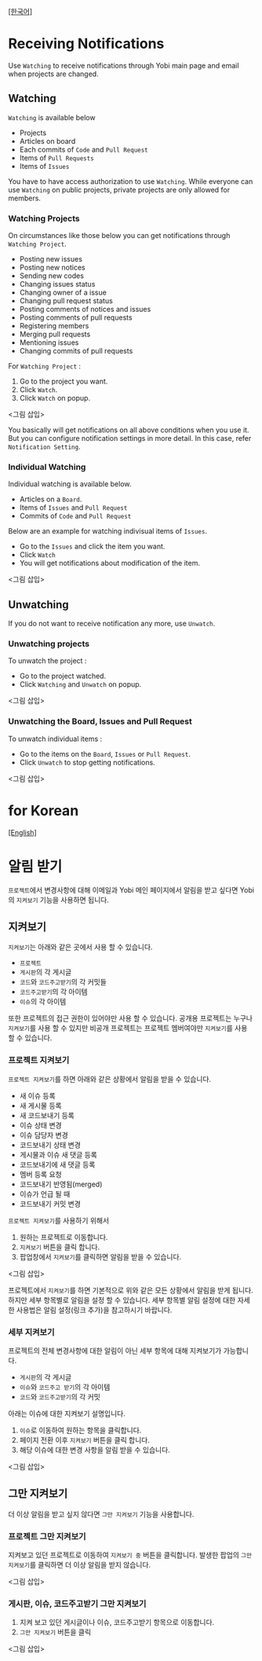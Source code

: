 <a name="english"></a>
[[한국어]](#korean)

# Receiving Notifications

Use `Watching` to receive notifications through Yobi main page and email when projects are changed.

## Watching

`Watching` is available below

* Projects
* Articles on board
* Each commits of `Code` and `Pull Request`
* Items of `Pull Requests`
* Items of `Issues`

You have to have access authorization to use `Watching`.  While everyone can use `Watching` on public projects, private projects are only allowed for members.

### Watching Projects

On circumstances like those below you can get notifications through `Watching Project`.

* Posting new issues
* Posting new notices
* Sending new codes
* Changing issues status
* Changing owner of a issue
* Changing pull request status
* Posting comments of notices and issues
* Posting comments of pull requests
* Registering members
* Merging pull requests
* Mentioning issues
* Changing commits of pull requests

For `Watching Project` :

1. Go to the project you want.
2. Click `Watch`.
3. Click `Watch` on popup.

<그림 삽입>

You basically will get notifications on all above conditions when you use it. But you can configure notification settings in more detail. In this case, refer `Notification Setting`.

### Individual Watching

Individual watching is available below.

* Articles on a `Board`.
* Items of `Issues` and `Pull Request`
* Commits of `Code` and `Pull Request`

Below are an example for watching indivisual items of `Issues`.

* Go to the `Issues` and click the item you want.
* Click `Watch`
* You will get notifications about modification of the item.

<그림 삽입>

## Unwatching

If you do not want to receive notification any more, use `Unwatch`.

### Unwatching projects

To unwatch the project :

* Go to the project watched.
* Click `Watching`  and `Unwatch` on popup.

<그림 삽입>

### Unwatching the Board, Issues and Pull Request

To unwatch individual items :

* Go to the items on the `Board`, `Issues` or `Pull Request`.
* Click `Unwatch` to stop getting notifications.

<그림 삽입>

<a name="korean"></a>
# for Korean
[[English]](#english)

# 알림 받기

`프로젝트`에서 변경사항에 대해 이메일과 Yobi 메인 페이지에서 알림을 받고 싶다면 Yobi의 `지켜보기` 기능을 사용하면 됩니다.

## 지켜보기

`지켜보기`는 아래와 같은 곳에서 사용 할 수 있습니다.

* `프로젝트`
* `게시판`의 각 게시글
* `코드`와 `코드주고받기`의 각 커밋들
* `코드주고받기`의 각 아이템
* `이슈`의 각 아이템

또한 프로젝트의 접근 권한이 있어야만 사용 할 수 있습니다. 공개용 프로젝트는 누구나 `지켜보기`를 사용 할 수 있지만 비공개 프로젝트는 프로젝트 멤버여야만 `지켜보기`를 사용 할 수 있습니다.

### 프로젝트 지켜보기

`프로젝트 지켜보기`를 하면 아래와 같은 상황에서 알림을 받을 수 있습니다.

* 새 이슈 등록
* 새 게시물 등록
* 새 코드보내기 등록
* 이슈 상태 변경
* 이슈 담당자 변경
* 코드보내기 상태 변경
* 게시물과 이슈 새 댓글 등록
* 코드보내기에 새 댓글 등록
* 멤버 등록 요청
* 코드보내기 반영됨(merged)
* 이슈가 언급 될 때
* 코드보내기 커밋 변경

`프로젝트 지켜보기`를 사용하기 위해서

1. 원하는 프로젝트로 이동합니다.
2. `지켜보기` 버튼을 클릭 합니다.
3. 팝업창에서 `지켜보기`를 클릭하면 알림을 받을 수 있습니다.

<그림 삽입>

프로젝트에서 `지켜보기`를 하면 기본적으로 위와 같은 모든 상황에서 알림을 받게 됩니다. 하지만 세부 항목별로 알림을 설정 할 수 있습니다. 세부 항목별 알림 설정에 대한 자세한 사용법은 알림 설정(링크 추가)을 참고하시기 바랍니다.

### 세부 지켜보기

프로젝트의 전체 변경사항에 대한 알림이 아닌 세부 항목에 대해 지켜보기가 가능합니다.

* `게시판`의 각 게시글
* `이슈`와 `코드주고 받기`의 각 아이템
* `코드`와 `코드주고받기`의 각 커밋

아래는 이슈에 대한 지켜보기 설명입니다.

1. `이슈`로 이동하여 원하는 항목을 클릭합니다.
2. 페이지 전환 이후 `지켜보기` 버튼을 클릭 합니다.
3. 해당 이슈에 대한 변경 사항을 알림 받을 수 있습니다.

<그림 삽입>

## 그만 지켜보기

더 이상 알림을 받고 싶지 않다면 `그만 지켜보기` 기능을 사용합니다.

### 프로젝트 그만 지켜보기

지켜보고 있던 프로젝트로 이동하여 `지켜보기 중` 버튼을 클릭합니다. 발생한 팝업의 `그만 지켜보기`를 클릭하면 더 이상 알림을 받지 않습니다.

<그림 삽입>

### 게시판, 이슈, 코드주고받기 그만 지켜보기

1. 지켜 보고 있던 게시글이나 이슈, 코드주고받기 항목으로 이동합니다.
2. `그만 지켜보기` 버튼을 클릭

<그림 삽입>
